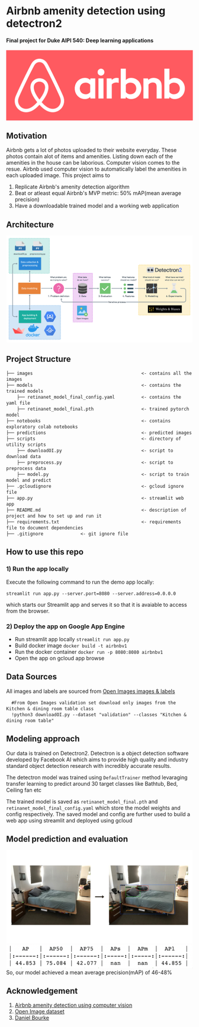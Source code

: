 # Airbnb amenity detection using detectron2
#### Final project for Duke AIPI 540: Deep learning applications
<p align="center"><img align="center" width="800px" src="images/airbnb_logo_detail.png"></p>

## Motivation
Airbnb gets a lot of photos uploaded to their website everyday. These photos contain alot of items and amenities. Listing down each of the amenities in the house can be laborious. Computer vision comes to the resue. Airbnb used computer vision to automatically label the amenities in each uploaded image.
This project aims to 
 1) Replicate Airbnb's amenity detection algorithm
 2) Beat or atleast equal Airbnb's MVP metric: 50% mAP(mean average precision)
 3) Have a downloadable trained model and a working web application

## Architecture
![](images/architecture.png)

## Project Structure

```
├── images                                         <- contains all the images
├── models                                         <- contains the trained models
    ├── retinanet_model_final_config.yaml          <- contains the yaml file
    ├── retinanet_model_final.pth                  <- trained pytorch model
├── notebooks                                      <- contains exploratory colab notebooks
├── predictions                                    <- predicted images
├── scripts                                        <- directory of utility scripts
    ├── downloadOI.py                              <- script to download data
    ├── preprocess.py                              <- script to preprocess data
    ├── model.py                                   <- script to train model and predict
├── .gcloudignore                                  <- gcloud ignore file
├── app.py                                         <- streamlit web app
├── README.md                                      <- description of project and how to set up and run it
├── requirements.txt                               <- requirements file to document dependencies
├── .gitignore              <- git ignore file
```
## How to use this repo
### 1) Run the app locally

Execute the following command to run the demo app locally:
```
streamlit run app.py --server.port=8080 --server.address=0.0.0.0
```
which starts our Streamlit app and serves it so that it is avaiable to access from the browser.

### 2) Deploy the app on Google App Engine
- Run streamlit app locally `streamlit run app.py`
- Build docker image `docker build -t airbnbv1`
- Run the docker container `docker run -p 8080:8080 airbnbv1`
- Open the app on gcloud app browse

 ## Data Sources
 All images and labels are sourced from [Open Images images & labels](https://storage.googleapis.com/openimages/web/index.html) 

 ```
   #From Open Images validation set download only images from the Kitchen & dining room table class
   !python3 downloadOI.py --dataset "validation" --classes "Kitchen & dining room table"
 ```
 ## Modeling approach
 Our data is trained on Detectron2. Detectron is a object detection software developed by Facebook AI which aims to provide high quality and industry standard object detection research with incredibly accurate results.

 The detectron model was trained using `DefaultTrainer` method levaraging transfer learning to predict around 30 target classes like Bathtub, Bed, Ceiling fan etc

 The trained model is saved as `retinanet_model_final.pth` and `retinanet_model_final_config.yaml` which store the model weights and config respectively. The saved model and config are further used to build a web app using streamlit and deployed using gcloud

 ## Model prediction and evaluation
 ![](images/example-amenity-detection.png)
 ![](images/evaluation.png)
So, our model achieved a mean average precision(mAP) of 46-48%

## Acknowledgement
1) [Airbnb amenity detection using computer vision](https://medium.com/airbnb-engineering/amenity-detection-and-beyond-new-frontiers-of-computer-vision-at-airbnb-144a4441b72e)
2) [Open Image dataset](https://storage.googleapis.com/openimages/web/download.html)
2) [Daniel Bourke](https://www.mrdbourke.com/airbnb-amenity-detection/)
